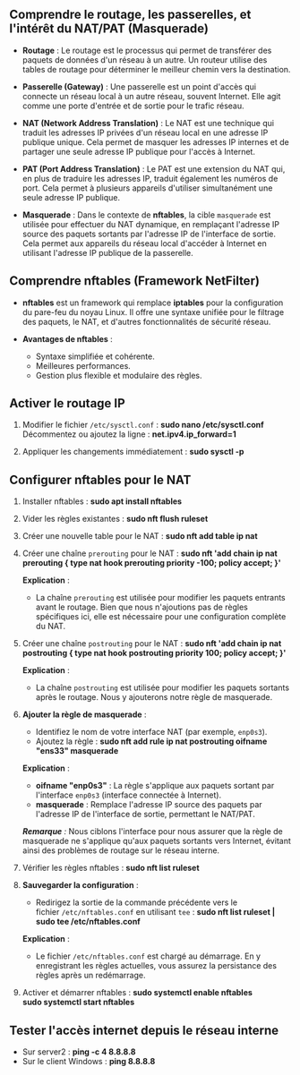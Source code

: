 
## Comprendre le routage, les passerelles, et l'intérêt du NAT/PAT (Masquerade)

- **Routage** : Le routage est le processus qui permet de transférer des paquets de données d'un réseau à un autre. Un routeur utilise des tables de routage pour déterminer le meilleur chemin vers la destination.
    
- **Passerelle (Gateway)** : Une passerelle est un point d'accès qui connecte un réseau local à un autre réseau, souvent Internet. Elle agit comme une porte d'entrée et de sortie pour le trafic réseau.
    
- **NAT (Network Address Translation)** : Le NAT est une technique qui traduit les adresses IP privées d'un réseau local en une adresse IP publique unique. Cela permet de masquer les adresses IP internes et de partager une seule adresse IP publique pour l'accès à Internet.
    
- **PAT (Port Address Translation)** : Le PAT est une extension du NAT qui, en plus de traduire les adresses IP, traduit également les numéros de port. Cela permet à plusieurs appareils d'utiliser simultanément une seule adresse IP publique.
    
- **Masquerade** : Dans le contexte de **nftables**, la cible `masquerade` est utilisée pour effectuer du NAT dynamique, en remplaçant l'adresse IP source des paquets sortants par l'adresse IP de l'interface de sortie. Cela permet aux appareils du réseau local d'accéder à Internet en utilisant l'adresse IP publique de la passerelle.

## Comprendre nftables (Framework NetFilter)

- **nftables** est un framework qui remplace **iptables** pour la configuration du pare-feu du noyau Linux. Il offre une syntaxe unifiée pour le filtrage des paquets, le NAT, et d'autres fonctionnalités de sécurité réseau.
    
- **Avantages de nftables** :
    - Syntaxe simplifiée et cohérente.
    - Meilleures performances.
    - Gestion plus flexible et modulaire des règles.

## Activer le routage IP

1. Modifier le fichier `/etc/sysctl.conf` : **sudo nano /etc/sysctl.conf**
    Décommentez ou ajoutez la ligne : **net.ipv4.ip_forward=1**
    
2. Appliquer les changements immédiatement : **sudo sysctl -p**

## Configurer nftables pour le NAT

1. Installer nftables : **sudo apt install nftables**
2. Vider les règles existantes : **sudo nft flush ruleset**
3. Créer une nouvelle table pour le NAT : **sudo nft add table ip nat**
4. Créer une chaîne `prerouting` pour le NAT : **sudo nft 'add chain ip nat prerouting { type nat hook prerouting priority -100; policy accept; }'**
 
    **Explication** :
    - La chaîne `prerouting` est utilisée pour modifier les paquets entrants avant le routage. Bien que nous n'ajoutions pas de règles spécifiques ici, elle est nécessaire pour une configuration complète du NAT.
    
5. Créer une chaîne `postrouting` pour le NAT : **sudo nft 'add chain ip nat postrouting { type nat hook postrouting priority 100; policy accept; }'**

    **Explication** :
    - La chaîne `postrouting` est utilisée pour modifier les paquets sortants après le routage. Nous y ajouterons notre règle de masquerade.
      
6. **Ajouter la règle de masquerade** :
    - Identifiez le nom de votre interface NAT (par exemple, `enp0s3`).
    - Ajoutez la règle : **sudo nft add rule ip nat postrouting oifname "ens33" masquerade**
     
	**Explication** :
    - **oifname "enp0s3"** : La règle s'applique aux paquets sortant par l'interface `enp0s3` (interface connectée à Internet).
    - **masquerade** : Remplace l'adresse IP source des paquets par l'adresse IP de l'interface de sortie, permettant le NAT/PAT.
    
    _**Remarque** :_ Nous ciblons l'interface pour nous assurer que la règle de masquerade ne s'applique qu'aux paquets sortants vers Internet, évitant ainsi des problèmes de routage sur le réseau interne.
    
7. Vérifier les règles nftables : **sudo nft list ruleset**
8. **Sauvegarder la configuration** :
    - Redirigez la sortie de la commande précédente vers le fichier `/etc/nftables.conf` en utilisant `tee` : **sudo nft list ruleset | sudo tee /etc/nftables.conf**
 
    **Explication** :
    - Le fichier `/etc/nftables.conf` est chargé au démarrage. En y enregistrant les règles actuelles, vous assurez la persistance des règles après un redémarrage.
      
9. Activer et démarrer nftables :    **sudo systemctl enable nftables  
							sudo systemctl start nftables**

## Tester l'accès internet depuis le réseau interne

- Sur server2 : **ping -c 4 8.8.8.8**
- Sur le client Windows : **ping 8.8.8.8**

